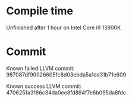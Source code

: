 # Compile time

Unfinished after 1 hour on Intel Core i9 13900K

# Commit

Known failed LLVM commit: 987087df90026605fc8d03ebda5a1cd31b71e609

Known success LLVM commit: 4706251a3186c34da0ee8fd894f7e6b095da8fdc
